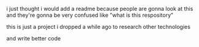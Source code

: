 i just thought i would add a readme because people are gonna look at this and they're gonna be very confused like "what is this respository"

this is just a project i dropped a while ago to research other technologies

and write better code

